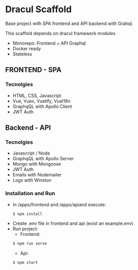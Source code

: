# Dracul Scaffold
Base project with SPA frontend and API backend with Grahql.

This scaffold depends on dracul framework modules

- Monorepo: Frontend + API Graphql  
- Docker ready
- Stateless

## FRONTEND - SPA

### Tecnolgies
- HTML, CSS, Javascript
- Vue, Vuex, Vuetify, VueI18n
- GraphqQL with Apollo Client
- JWT Auth

## Backend - API

### Tecnolgies
- Javascript / Node
- GraphqQL with Apollo Server
- Mongo with Mongoose
- JWT Auth
- Emails with Nodemailer
- Logs with Winston

### Installation and Run

- In /apps/frontend and /apps/apiand execute:
    ```js
    $ npm install
    ```
- Create .env file in frontend and api (exist an example.env)
- Run project:
    - Frontend: 
    ```js
    $ npm run serve
    ```
    - Api: 
    ```js
    $ npm start
    ```